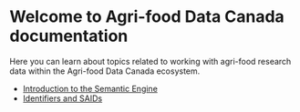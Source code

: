 # Welcome to Agri-food Data Canada documentation
Here you can learn about topics related to working with agri-food research data within the Agri-food Data Canada ecosystem.

* [Introduction to the Semantic Engine](semantic_engine.md)
* [Identifiers and SAIDs](identifiers_and_saids.md)
